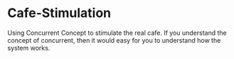 # Cafe-Stimulation
Using Concurrent Concept to stimulate the real cafe.
If you understand the concept of concurrent, then it would easy for you to understand how the system works.
